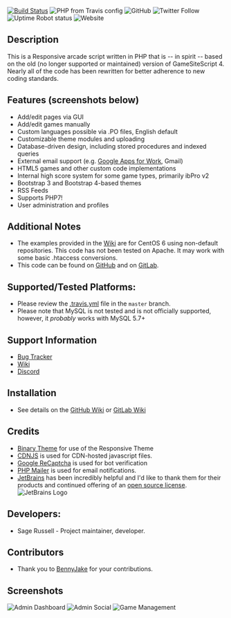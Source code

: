 [![Build Status](https://travis-ci.org/Sageth/phparcade.svg?branch=master)](https://travis-ci.org/Sageth/phparcade)
![PHP from Travis config](https://img.shields.io/travis/php-v/Sageth/phparcade/master.svg?style=plastic)
![GitHub](https://img.shields.io/github/license/Sageth/phparcade.svg?style=plastic)
![Twitter Follow](https://img.shields.io/twitter/follow/phparcade.svg?color=brightgreen&style=plastic)
![Uptime Robot status](https://img.shields.io/uptimerobot/status/m777308707-9915db739f8f17d2c1b0e901.svg?label=website%20status&style=plastic)
![Website](https://img.shields.io/website/https/www.phparcade.com.svg?down_color=informational&down_message=offline&style=plastic&up_color=green&up_message=online)


## Description
This is a Responsive arcade script written in PHP that is -- in spirit -- based on the old (no longer 
supported or maintained) version of GameSiteScript 4. Nearly all of the code has been rewritten for 
better adherence to new coding standards.  

## Features (screenshots below)
* Add/edit pages via GUI
* Add/edit games manually
* Custom languages possible via .PO files, English default
* Customizable theme modules and uploading
* Database-driven design, including stored procedures and indexed queries
* External email support (e.g. [Google Apps for Work](https://goo.gl/S3SgCr), Gmail)
* HTML5 games and other custom code implementations
* Internal high score system for some game types, primarily ibPro v2
* Bootstrap 3 and Bootstrap 4-based themes
* RSS Feeds
* Supports PHP7!
* User administration and profiles

## Additional Notes
* The examples provided in the [Wiki](https://github.com/Sageth/phpArcade/wiki) are for CentOS 6 using non-default
repositories. This code has not been tested on Apache. It may work with some basic .htaccess conversions.
* This code can be found on [GitHub](https://github.com/Sageth/phpArcade) and on [GitLab](https://gitlab.com/Sageth/phparcade).

## Supported/Tested Platforms:
* Please review the [.travis.yml](https://github.com/Sageth/phparcade/blob/master/.travis.yml) file in the `master` branch.
* Please note that MySQL is not tested and is not officially supported, however, it _probably_ works with MySQL 5.7+

## Support Information
* [Bug Tracker](https://github.com/Sageth/phpArcade/issues)
* [Wiki](https://github.com/Sageth/phpArcade/wiki)
* [Discord](http://discord.gg/wzr3PCf)

## Installation
* See details on the [GitHub Wiki](https://github.com/Sageth/phparcade/wiki) or [GitLab Wiki](https://gitlab.com/Sageth/phparcade/wikis/home)

## Credits
* [Binary Theme](http://www.binarytheme.com/) for use of the Responsive Theme
* [CDNJS](https://cdnjs.com/) is used for CDN-hosted javascript files.
* [Google ReCaptcha](https://github.com/google/recaptcha) is used for bot verification
* [PHP Mailer](https://www.github.com/PHPMailer/PHPMailer) is used for email notifications.
* [JetBrains](https://www.jetbrains.com/) has been incredibly helpful and I'd like to thank them for their products and 
continued offering of an [open source license](https://www.jetbrains.com/buy/opensource/).  
![JetBrains Logo](https://www.phparcade.com/includes/images/jetbrains-variant-3.svg)

## Developers:
* Sage Russell - Project maintainer, developer. 

## Contributors
* Thank you to [BennyJake](https://github.com/BennyJake) for your contributions.

## Screenshots
![Admin Dashboard](http://i61.tinypic.com/15zj2g.png "Admin Dashboard")
![Admin Social](http://i59.tinypic.com/2cx8ftk.png "Social Settings")
![Game Management](http://i62.tinypic.com/2eehnbd.png "Game Management")
